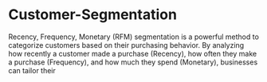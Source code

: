 # Customer-Segmentation
Recency, Frequency, Monetary (RFM) segmentation is a powerful method to categorize customers based on their purchasing behavior. By analyzing how recently a customer made a purchase (Recency), how often they make a purchase (Frequency), and how much they spend (Monetary), businesses can tailor their
